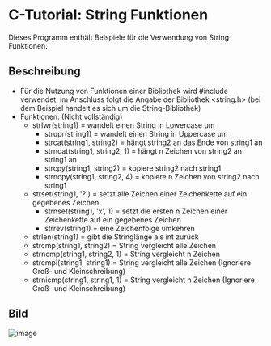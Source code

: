 # C-Tutorial: String Funktionen

Dieses Programm enthält Beispiele für die Verwendung von String Funktionen.

## Beschreibung

- Für die Nutzung von Funktionen einer Bibliothek wird #include verwendet, im Anschluss folgt die Angabe der Bibliothek <string.h> (bei dem Beispiel handelt es sich um die String-Bibliothek)
- Funktionen: (Nicht vollständig)
  - strlwr(string1) = wandelt einen String in Lowercase um
	- strupr(string1) = wandelt einen String in Uppercase um
	- strcat(string1, string2) = hängt string2 an das Ende von string1 an
	- strncat(string1, string2, 1) = hängt n Zeichen von string2 an string1 an
	- strcpy(string1, string2) = kopiere string2 nach string1
	- strncpy(string1, string2, 4) = kopiere n Zeichen von string2 nach string1
  - strset(string1, '?') = setzt alle Zeichen einer Zeichenkette auf ein gegebenes Zeichen
	- strnset(string1, 'x', 1) = setzt die ersten n Zeichen einer Zeichenkette auf ein gegebenes Zeichen
	- strrev(string1) = eine Zeichenfolge umkehren
  - strlen(string1) = gibt die Stringlänge als int zurück
  - strcmp(string1, string2) = String vergleicht alle Zeichen
  - strncmp(string1, string2, 1) = String vergleicht n Zeichen
  - strcmpi(string1, string1) = String vergleicht alle Zeichen (Ignoriere Groß- und Kleinschreibung)
  - strnicmp(string1, string1, 1) = String vergleicht n Zeichen (Ignoriere Groß- und Kleinschreibung)

## Bild

![image](https://user-images.githubusercontent.com/63674539/196009932-97bc1346-cc1a-4fd9-a850-7c035014476b.png)

